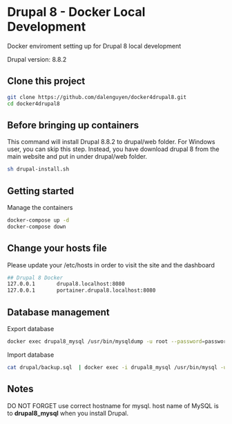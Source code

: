 # Drupal 8 - Docker Local Development

Docker enviroment setting up for Drupal 8 local development

Drupal version: 8.8.2

## Clone this project

```sh
git clone https://github.com/dalenguyen/docker4drupal8.git
cd docker4drupal8
```

## Before bringing up containers

This command will install Drupal 8.8.2 to drupal/web folder. For Windows user, you can skip this step. Instead, you have download drupal 8 from the main website and put in under drupal/web folder.

```sh
sh drupal-install.sh
```

## Getting started

Manage the containers

```sh
docker-compose up -d
docker-compose down
```

## Change your hosts file 

Please update your /etc/hosts in order to visit the site and the dashboard

```sh
## Drupal 8 Docker
127.0.0.1       drupal8.localhost:8080
127.0.0.1       portainer.drupal8.localhost:8080
```

## Database management

Export database

```sh
docker exec drupal8_mysql /usr/bin/mysqldump -u root --password=password drupal > drupal/backup.sql
```

Import database

```sh
cat drupal/backup.sql  | docker exec -i drupal8_mysql /usr/bin/mysql -u root --password=password drupal
```

## Notes

DO NOT FORGET use correct hostname for mysql. host name of MySQL is to __drupal8_mysql__ when you install Drupal.